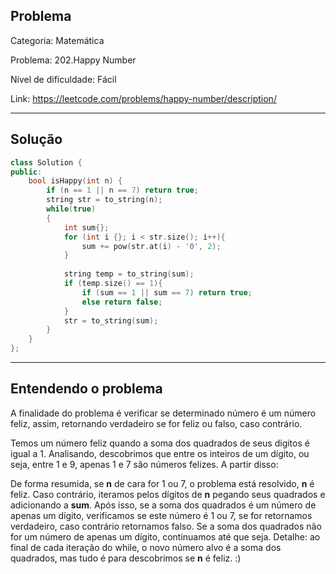 ## Problema
Categoria: Matemática

Problema: 202.Happy Number

Nível de dificuldade: Fácil

Link: https://leetcode.com/problems/happy-number/description/

---

## Solução
```cpp
class Solution {
public:
    bool isHappy(int n) {
        if (n == 1 || n == 7) return true;
        string str = to_string(n);
        while(true)
        {
            int sum{};
            for (int i {}; i < str.size(); i++){
                sum += pow(str.at(i) - '0', 2);
            }
            
            string temp = to_string(sum);
            if (temp.size() == 1){
                if (sum == 1 || sum == 7) return true;
                else return false;
            }
            str = to_string(sum);
        }
    }
};
```

---

## Entendendo o problema

A finalidade do problema é verificar se determinado número é um número feliz, assim, retornando verdadeiro se for feliz ou falso, caso contrário.

Temos um número feliz quando a soma dos quadrados de seus digitos é igual a 1. Analisando, descobrimos que entre os inteiros de um dígito, ou seja, entre 1 e 9, apenas 1 e 7 são números felizes. A partir disso:

De forma resumida, se **n** de cara for 1 ou 7, o problema está resolvido, **n** é feliz. Caso contrário, iteramos pelos dígitos de **n** pegando seus quadrados e adicionando a **sum**. Após isso, se a soma dos quadrados é um número de apenas um dígito, verificamos se este número é 1 ou 7, se for retornamos verdadeiro, caso contrário retornamos falso. Se a soma dos quadrados não for um número de apenas um dígito, continuamos até que seja. Detalhe: ao final de cada iteração do while, o novo número alvo é a soma dos quadrados, mas tudo é para descobrimos se **n** é feliz. :) 

